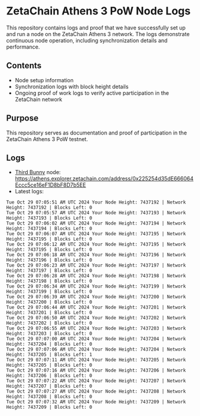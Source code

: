 # ZetaChain Athens 3 PoW Node Logs
This repository contains logs and proof that we have successfully set up and run a node on the ZetaChain Athens 3 network. The logs demonstrate continuous node operation, including synchronization details and performance.

## Contents
- Node setup information
- Synchronization logs with block height details
- Ongoing proof of work logs to verify active participation in the ZetaChain network

## Purpose
This repository serves as documentation and proof of participation in the ZetaChain Athens 3 PoW testnet.

## Logs

- [Third Bunny](https://thirdbunny.xyz/) node: https://athens.explorer.zetachain.com/address/0x225254d35dE666064Eccc5ce16eF1D8bF8D7b5EE
- Latest logs:
```
Tue Oct 29 07:05:51 AM UTC 2024 Your Node Height: 7437192 | Network Height: 7437192 | Blocks Left: 0
Tue Oct 29 07:05:57 AM UTC 2024 Your Node Height: 7437193 | Network Height: 7437193 | Blocks Left: 0
Tue Oct 29 07:06:02 AM UTC 2024 Your Node Height: 7437194 | Network Height: 7437194 | Blocks Left: 0
Tue Oct 29 07:06:07 AM UTC 2024 Your Node Height: 7437195 | Network Height: 7437195 | Blocks Left: 0
Tue Oct 29 07:06:12 AM UTC 2024 Your Node Height: 7437195 | Network Height: 7437195 | Blocks Left: 0
Tue Oct 29 07:06:18 AM UTC 2024 Your Node Height: 7437196 | Network Height: 7437196 | Blocks Left: 0
Tue Oct 29 07:06:23 AM UTC 2024 Your Node Height: 7437197 | Network Height: 7437197 | Blocks Left: 0
Tue Oct 29 07:06:28 AM UTC 2024 Your Node Height: 7437198 | Network Height: 7437198 | Blocks Left: 0
Tue Oct 29 07:06:34 AM UTC 2024 Your Node Height: 7437199 | Network Height: 7437199 | Blocks Left: 0
Tue Oct 29 07:06:39 AM UTC 2024 Your Node Height: 7437200 | Network Height: 7437200 | Blocks Left: 0
Tue Oct 29 07:06:44 AM UTC 2024 Your Node Height: 7437201 | Network Height: 7437201 | Blocks Left: 0
Tue Oct 29 07:06:50 AM UTC 2024 Your Node Height: 7437202 | Network Height: 7437202 | Blocks Left: 0
Tue Oct 29 07:06:55 AM UTC 2024 Your Node Height: 7437203 | Network Height: 7437203 | Blocks Left: 0
Tue Oct 29 07:07:00 AM UTC 2024 Your Node Height: 7437204 | Network Height: 7437204 | Blocks Left: 0
Tue Oct 29 07:07:06 AM UTC 2024 Your Node Height: 7437204 | Network Height: 7437205 | Blocks Left: 1
Tue Oct 29 07:07:11 AM UTC 2024 Your Node Height: 7437205 | Network Height: 7437205 | Blocks Left: 0
Tue Oct 29 07:07:16 AM UTC 2024 Your Node Height: 7437206 | Network Height: 7437206 | Blocks Left: 0
Tue Oct 29 07:07:22 AM UTC 2024 Your Node Height: 7437207 | Network Height: 7437207 | Blocks Left: 0
Tue Oct 29 07:07:27 AM UTC 2024 Your Node Height: 7437208 | Network Height: 7437208 | Blocks Left: 0
Tue Oct 29 07:07:32 AM UTC 2024 Your Node Height: 7437209 | Network Height: 7437209 | Blocks Left: 0
```
